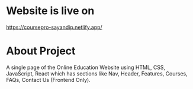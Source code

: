 # Website is live on
https://coursepro-sayandip.netlify.app/

# About Project

A single page of the Online Education Website using HTML, CSS, JavaScript, React which has sections like Nav, Header, Features, Courses, FAQs, Contact Us (Frontend Only).
